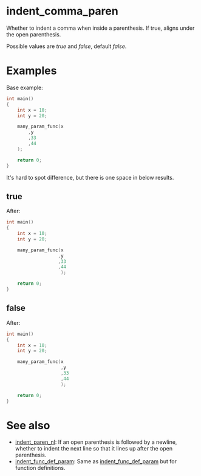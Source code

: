 # indent_comma_paren

Whether to indent a comma when inside a parenthesis. If true, aligns under the open parenthesis.

Possible values are _true_ and _false_, default _false_.

# Examples
Base example:
```cpp
int main()
{
	int x = 10;
	int y = 20;

	many_param_func(x
		,y
		,33
		,44
	);

	return 0;
}
```

It's hard to spot difference, but there is one space in below results.

## true
After:
```cpp
int main()
{
	int x = 10;
	int y = 20;

	many_param_func(x
	               ,y
	               ,33
	               ,44
	                );

	return 0;
}
```

## false
After:
```cpp
int main()
{
	int x = 10;
	int y = 20;

	many_param_func(x
	                ,y
	                ,33
	                ,44
	                );

	return 0;
}
```

# See also
* [indent_paren_nl](indent_paren_nl): If an open parenthesis is followed by a newline, whether to indent the next line so that it lines up after the open parenthesis.
* [indent_func_def_param](indent_func_def_param.md): Same as [indent_func_def_param](indent_func_def_param.md) but for function definitions.
